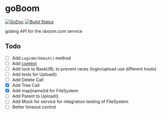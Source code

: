 goBoom
======
[![GoDoc](https://godoc.org/github.com/cryptix/goBoom?status.svg)](https://godoc.org/github.com/cryptix/goBoom)
[![Build Status](https://travis-ci.org/cryptix/goBoom.svg?branch=master)](https://travis-ci.org/cryptix/goBoom)

golang API for the oboom.com service


## Todo
- [ ] Add `LoginWithHash()` method
- [ ] Add [context](https://golang.org/x/net/context)
- [ ] Add lock to BaseURL to prevent races (login/upload use different hosts)
- [ ] Add tests for Upload()
- [ ] Add Delete Call
- [x] Add Tree Call
- [x] Add map[name]id for FileSystem
- [ ] Add Parent to Upload()
- [ ] Add Mock for service for integration testing of FileSystem
- [ ] Better timeout control